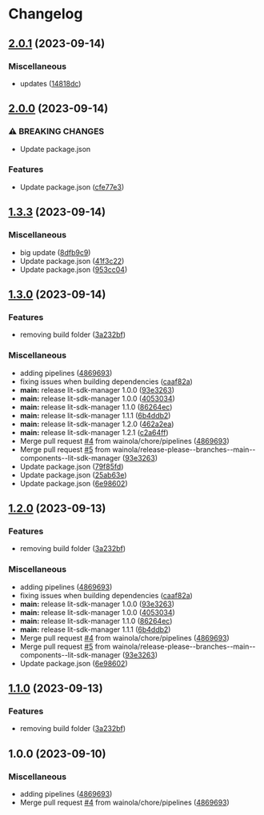 # Changelog

## [2.0.1](https://github.com/wainola/widget-lit/compare/lit-sdk-manager-v2.0.0...lit-sdk-manager-v2.0.1) (2023-09-14)


### Miscellaneous

* updates ([14818dc](https://github.com/wainola/widget-lit/commit/14818dc7e3b76e24dbe21e49d765ba59a7aba3e3))

## [2.0.0](https://github.com/wainola/widget-lit/compare/lit-sdk-manager-v1.3.3...lit-sdk-manager-v2.0.0) (2023-09-14)


### ⚠ BREAKING CHANGES

* Update package.json

### Features

* Update package.json ([cfe77e3](https://github.com/wainola/widget-lit/commit/cfe77e31e29928c513a77f563b6e6f9b79e279fc))

## [1.3.3](https://github.com/wainola/widget-lit/compare/lit-sdk-manager-v1.3.0...lit-sdk-manager-v1.3.1) (2023-09-14)


### Miscellaneous

* big update ([8dfb9c9](https://github.com/wainola/widget-lit/commit/8dfb9c9768d43944b3a3b254b223db3319280c33))
* Update package.json ([41f3c22](https://github.com/wainola/widget-lit/commit/41f3c22818d2be16394cb2692b5e49c9f69915b5))
* Update package.json ([953cc04](https://github.com/wainola/widget-lit/commit/953cc049620d39bb2b423290d5674d1b127eab4f))

## [1.3.0](https://github.com/wainola/widget-lit/compare/lit-sdk-manager-v1.2.1...lit-sdk-manager-v1.3.0) (2023-09-14)


### Features

* removing build folder ([3a232bf](https://github.com/wainola/widget-lit/commit/3a232bf24003dfbec4fc9762ee9b2e04a1ff22db))


### Miscellaneous

* adding pipelines ([4869693](https://github.com/wainola/widget-lit/commit/4869693eaee67f5c67956f5560a33fb9be783a84))
* fixing issues when building dependencies ([caaf82a](https://github.com/wainola/widget-lit/commit/caaf82aa6b97052a329040ff6509bc1ebef676b7))
* **main:** release lit-sdk-manager 1.0.0 ([93e3263](https://github.com/wainola/widget-lit/commit/93e32633449ebad4601c49878597de036e57da21))
* **main:** release lit-sdk-manager 1.0.0 ([4053034](https://github.com/wainola/widget-lit/commit/40530347458e0c263bddce4a2dd4d988690533eb))
* **main:** release lit-sdk-manager 1.1.0 ([86264ec](https://github.com/wainola/widget-lit/commit/86264ecaba479f8238b8f5d9e3ffc04a01423f5a))
* **main:** release lit-sdk-manager 1.1.1 ([6b4ddb2](https://github.com/wainola/widget-lit/commit/6b4ddb2cda72036eaf1dcd497f0beeb9c6a4257f))
* **main:** release lit-sdk-manager 1.2.0 ([462a2ea](https://github.com/wainola/widget-lit/commit/462a2ea15a8609066749e4f7637681cc626c5c1c))
* **main:** release lit-sdk-manager 1.2.1 ([c2a64ff](https://github.com/wainola/widget-lit/commit/c2a64ff58f178eadd0caa085ca85fa7e3b5005f9))
* Merge pull request [#4](https://github.com/wainola/widget-lit/issues/4) from wainola/chore/pipelines ([4869693](https://github.com/wainola/widget-lit/commit/4869693eaee67f5c67956f5560a33fb9be783a84))
* Merge pull request [#5](https://github.com/wainola/widget-lit/issues/5) from wainola/release-please--branches--main--components--lit-sdk-manager ([93e3263](https://github.com/wainola/widget-lit/commit/93e32633449ebad4601c49878597de036e57da21))
* Update package.json ([79f85fd](https://github.com/wainola/widget-lit/commit/79f85fd14f4f861b381e8cf45f7d74cf0af12ffd))
* Update package.json ([25ab63e](https://github.com/wainola/widget-lit/commit/25ab63edc4c2478c250b05024fedf2540106ff42))
* Update package.json ([6e98602](https://github.com/wainola/widget-lit/commit/6e9860280f6bb9b69fdbdbcd2e5940fabdadd050))

## [1.2.0](https://github.com/wainola/widget-lit/compare/lit-sdk-manager-v1.1.1...lit-sdk-manager-v1.2.0) (2023-09-13)


### Features

* removing build folder ([3a232bf](https://github.com/wainola/widget-lit/commit/3a232bf24003dfbec4fc9762ee9b2e04a1ff22db))


### Miscellaneous

* adding pipelines ([4869693](https://github.com/wainola/widget-lit/commit/4869693eaee67f5c67956f5560a33fb9be783a84))
* fixing issues when building dependencies ([caaf82a](https://github.com/wainola/widget-lit/commit/caaf82aa6b97052a329040ff6509bc1ebef676b7))
* **main:** release lit-sdk-manager 1.0.0 ([93e3263](https://github.com/wainola/widget-lit/commit/93e32633449ebad4601c49878597de036e57da21))
* **main:** release lit-sdk-manager 1.0.0 ([4053034](https://github.com/wainola/widget-lit/commit/40530347458e0c263bddce4a2dd4d988690533eb))
* **main:** release lit-sdk-manager 1.1.0 ([86264ec](https://github.com/wainola/widget-lit/commit/86264ecaba479f8238b8f5d9e3ffc04a01423f5a))
* **main:** release lit-sdk-manager 1.1.1 ([6b4ddb2](https://github.com/wainola/widget-lit/commit/6b4ddb2cda72036eaf1dcd497f0beeb9c6a4257f))
* Merge pull request [#4](https://github.com/wainola/widget-lit/issues/4) from wainola/chore/pipelines ([4869693](https://github.com/wainola/widget-lit/commit/4869693eaee67f5c67956f5560a33fb9be783a84))
* Merge pull request [#5](https://github.com/wainola/widget-lit/issues/5) from wainola/release-please--branches--main--components--lit-sdk-manager ([93e3263](https://github.com/wainola/widget-lit/commit/93e32633449ebad4601c49878597de036e57da21))
* Update package.json ([6e98602](https://github.com/wainola/widget-lit/commit/6e9860280f6bb9b69fdbdbcd2e5940fabdadd050))

## [1.1.0](https://github.com/wainola/widget-lit/compare/lit-sdk-manager-v1.0.0...lit-sdk-manager-v1.1.0) (2023-09-13)


### Features

* removing build folder ([3a232bf](https://github.com/wainola/widget-lit/commit/3a232bf24003dfbec4fc9762ee9b2e04a1ff22db))

## 1.0.0 (2023-09-10)


### Miscellaneous

* adding pipelines ([4869693](https://github.com/wainola/widget-lit/commit/4869693eaee67f5c67956f5560a33fb9be783a84))
* Merge pull request [#4](https://github.com/wainola/widget-lit/issues/4) from wainola/chore/pipelines ([4869693](https://github.com/wainola/widget-lit/commit/4869693eaee67f5c67956f5560a33fb9be783a84))
